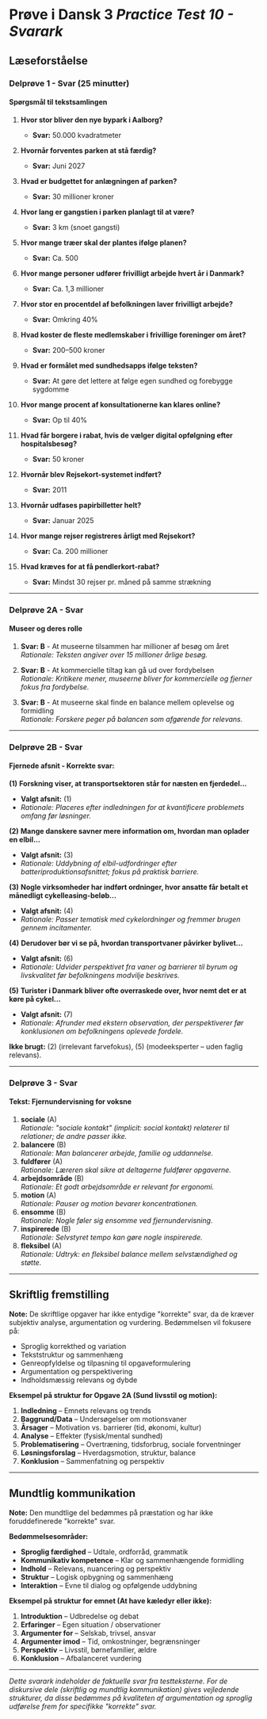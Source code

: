 # Prøve i Dansk 3 _Practice Test 10 - Svarark_

## Læseforståelse

### Delprøve 1 - Svar (25 minutter)

#### Spørgsmål til tekstsamlingen

1. **Hvor stor bliver den nye bypark i Aalborg?**
   - **Svar:** 50.000 kvadratmeter

2. **Hvornår forventes parken at stå færdig?**
   - **Svar:** Juni 2027

3. **Hvad er budgettet for anlægningen af parken?**
   - **Svar:** 30 millioner kroner

4. **Hvor lang er gangstien i parken planlagt til at være?**
   - **Svar:** 3 km (snoet gangsti)

5. **Hvor mange træer skal der plantes ifølge planen?**
   - **Svar:** Ca. 500

6. **Hvor mange personer udfører frivilligt arbejde hvert år i Danmark?**
   - **Svar:** Ca. 1,3 millioner

7. **Hvor stor en procentdel af befolkningen laver frivilligt arbejde?**
   - **Svar:** Omkring 40%

8. **Hvad koster de fleste medlemskaber i frivillige foreninger om året?**
   - **Svar:** 200–500 kroner

9. **Hvad er formålet med sundhedsapps ifølge teksten?**
   - **Svar:** At gøre det lettere at følge egen sundhed og forebygge sygdomme

10. **Hvor mange procent af konsultationerne kan klares online?**
    - **Svar:** Op til 40%

11. **Hvad får borgere i rabat, hvis de vælger digital opfølgning efter hospitalsbesøg?**
    - **Svar:** 50 kroner

12. **Hvornår blev Rejsekort-systemet indført?**
    - **Svar:** 2011

13. **Hvornår udfases papirbilletter helt?**
    - **Svar:** Januar 2025

14. **Hvor mange rejser registreres årligt med Rejsekort?**
    - **Svar:** Ca. 200 millioner

15. **Hvad kræves for at få pendlerkort-rabat?**
    - **Svar:** Mindst 30 rejser pr. måned på samme strækning

---

### Delprøve 2A - Svar

#### Museer og deres rolle

1. **Svar: B** - At museerne tilsammen har millioner af besøg om året  
   *Rationale: Teksten angiver over 15 millioner årlige besøg.*

2. **Svar: B** - At kommercielle tiltag kan gå ud over fordybelsen  
   *Rationale: Kritikere mener, museerne bliver for kommercielle og fjerner fokus fra fordybelse.*

3. **Svar: B** - At museerne skal finde en balance mellem oplevelse og formidling  
   *Rationale: Forskere peger på balancen som afgørende for relevans.*

---

### Delprøve 2B - Svar

#### Fjernede afsnit - Korrekte svar:

**(1)** **Forskning viser, at transportsektoren står for næsten en fjerdedel...**  
- **Valgt afsnit:** (1)  
- *Rationale: Placeres efter indledningen for at kvantificere problemets omfang før løsninger.*

**(2)** **Mange danskere savner mere information om, hvordan man oplader en elbil...**  
- **Valgt afsnit:** (3)  
- *Rationale: Uddybning af elbil-udfordringer efter batteriproduktionsafsnittet; fokus på praktisk barriere.*

**(3)** **Nogle virksomheder har indført ordninger, hvor ansatte får betalt et månedligt cykelleasing-beløb...**  
- **Valgt afsnit:** (4)  
- *Rationale: Passer tematisk med cykelordninger og fremmer brugen gennem incitamenter.*

**(4)** **Derudover bør vi se på, hvordan transportvaner påvirker bylivet...**  
- **Valgt afsnit:** (6)  
- *Rationale: Udvider perspektivet fra vaner og barrierer til byrum og livskvalitet før befolkningens modvilje beskrives.*

**(5)** **Turister i Danmark bliver ofte overraskede over, hvor nemt det er at køre på cykel...**  
- **Valgt afsnit:** (7)  
- *Rationale: Afrunder med ekstern observation, der perspektiverer før konklusionen om befolkningens oplevede fordele.*

**Ikke brugt:** (2) (irrelevant farvefokus), (5) (modeeksperter – uden faglig relevans).

---

### Delprøve 3 - Svar

#### Tekst: Fjernundervisning for voksne

1. **sociale** (A)  
   *Rationale: "sociale kontakt" (implicit: social kontakt) relaterer til relationer; de andre passer ikke.*
2. **balancere** (B)  
   *Rationale: Man balancerer arbejde, familie og uddannelse.*
3. **fuldfører** (A)  
   *Rationale: Læreren skal sikre at deltagerne fuldfører opgaverne.*
4. **arbejdsområde** (B)  
   *Rationale: Et godt arbejdsområde er relevant for ergonomi.*
5. **motion** (A)  
   *Rationale: Pauser og motion bevarer koncentrationen.*
6. **ensomme** (B)  
   *Rationale: Nogle føler sig ensomme ved fjernundervisning.*
7. **inspirerede** (B)  
   *Rationale: Selvstyret tempo kan gøre nogle inspirerede.*
8. **fleksibel** (A)  
   *Rationale: Udtryk: en fleksibel balance mellem selvstændighed og støtte.*

---

## Skriftlig fremstilling

**Note:** De skriftlige opgaver har ikke entydige "korrekte" svar, da de kræver subjektiv analyse, argumentation og vurdering. Bedømmelsen vil fokusere på:

- Sproglig korrekthed og variation  
- Tekststruktur og sammenhæng  
- Genreopfyldelse og tilpasning til opgaveformulering  
- Argumentation og perspektivering  
- Indholdsmæssig relevans og dybde

**Eksempel på struktur for Opgave 2A (Sund livsstil og motion):**
1. **Indledning** – Emnets relevans og trends  
2. **Baggrund/Data** – Undersøgelser om motionsvaner  
3. **Årsager** – Motivation vs. barrierer (tid, økonomi, kultur)  
4. **Analyse** – Effekter (fysisk/mental sundhed)  
5. **Problematisering** – Overtræning, tidsforbrug, sociale forventninger  
6. **Løsningsforslag** – Hverdagsmotion, struktur, balance  
7. **Konklusion** – Sammenfatning og perspektiv

---

## Mundtlig kommunikation

**Note:** Den mundtlige del bedømmes på præstation og har ikke foruddefinerede "korrekte" svar.

**Bedømmelsesområder:**
- **Sproglig færdighed** – Udtale, ordforråd, grammatik  
- **Kommunikativ kompetence** – Klar og sammenhængende formidling  
- **Indhold** – Relevans, nuancering og perspektiv  
- **Struktur** – Logisk opbygning og sammenhæng  
- **Interaktion** – Evne til dialog og opfølgende uddybning

**Eksempel på struktur for emnet (At have kæledyr eller ikke):**
1. **Introduktion** – Udbredelse og debat  
2. **Erfaringer** – Egen situation / observationer  
3. **Argumenter for** – Selskab, trivsel, ansvar  
4. **Argumenter imod** – Tid, omkostninger, begrænsninger  
5. **Perspektiv** – Livsstil, børnefamilier, ældre  
6. **Konklusion** – Afbalanceret vurdering

---

*Dette svarark indeholder de faktuelle svar fra testteksterne. For de diskursive dele (skriftlig og mundtlig kommunikation) gives vejledende strukturer, da disse bedømmes på kvaliteten af argumentation og sproglig udførelse frem for specifikke "korrekte" svar.*
